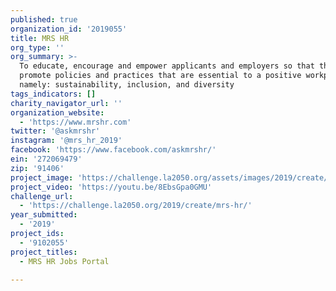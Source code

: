 ```yaml
---
published: true
organization_id: '2019055'
title: MRS HR
org_type: ''
org_summary: >-
  To educate, encourage and empower applicants and employers so that they can
  promote policies and practices that are essential to a positive workplace,
  namely: sustainability, inclusion, and diversity
tags_indicators: []
charity_navigator_url: ''
organization_website:
  - 'https://www.mrshr.com'
twitter: '@askmrshr'
instagram: '@mrs_hr_2019'
facebook: 'https://www.facebook.com/askmrshr/'
ein: '272069479'
zip: '91406'
project_image: 'https://challenge.la2050.org/assets/images/2019/create/2048-wide/mrs-hr.jpg'
project_video: 'https://youtu.be/8EbsGpa0GMU'
challenge_url:
  - 'https://challenge.la2050.org/2019/create/mrs-hr/'
year_submitted:
  - '2019'
project_ids:
  - '9102055'
project_titles:
  - MRS HR Jobs Portal

---
```

